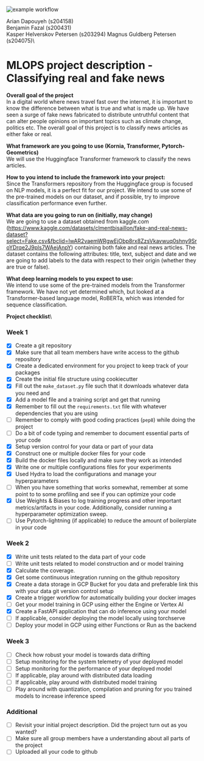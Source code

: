 ![example workflow](https://github.com/magnusgp/FakeNewsDetection/actions/workflows/tests.yml/badge.svg)

Arian Dapouyeh (s204158)\
Benjamin Fazal (s200431)\
Kasper Helverskov Petersen (s203294)
Magnus Guldberg Petersen (s204075)\



MLOPS project description - Classifying real and fake news
==============================

**Overall goal of the project**\
In a digital world where news travel fast over the internet, it is important to know the difference between what is true and what is made up. We have seen a surge of fake news fabricated to distribute untruthful content that can alter people opinions on important topics such as climate change, politics etc. The overall goal of this project is to classify news articles as either fake or real. 

**What framework are you going to use (Kornia, Transformer, Pytorch-Geometrics)**\
We will use the Huggingface Transformer framework to classify the news articles.

**How to you intend to include the framework into your project:**\
Since the Transformers repository from the Huggingface group is focused on NLP models, it is a perfect fit for our project. We intend to use some of the pre-trained models on our dataset, and if possible, try to improve classification performance even further. 

**What data are you going to run on (initially, may change)**\
We are going to use a dataset obtained from kaggle.com (https://www.kaggle.com/datasets/clmentbisaillon/fake-and-real-news-dataset?select=Fake.csv&fbclid=IwAR2vaemWRgwEjObp8rx8ZzsVkavwuq0shny9SroYDrqe2J9pls7WAejAnpY) containing both fake and real news articles. 
The dataset contains the following attributes: title, text, subject and date and we are going to add labels to the data with respect to their origin (whether they are true or false).

**What deep learning models to you expect to use:**\
We intend to use some of the pre-trained models from the Transformer framework. We have not yet determined which, but looked at a Transformer-based language model, RoBERTa, which was intended for sequence classification. 

**Project checklist**\
### Week 1

* [x] Create a git repository
* [x] Make sure that all team members have write access to the github repository
* [x] Create a dedicated environment for you project to keep track of your packages
* [x] Create the initial file structure using cookiecutter
* [x] Fill out the `make_dataset.py` file such that it downloads whatever data you need and
* [x] Add a model file and a training script and get that running
* [x] Remember to fill out the `requirements.txt` file with whatever dependencies that you are using
* [ ] Remember to comply with good coding practices (`pep8`) while doing the project
* [ ] Do a bit of code typing and remember to document essential parts of your code
* [x] Setup version control for your data or part of your data
* [x] Construct one or multiple docker files for your code
* [x] Build the docker files locally and make sure they work as intended
* [x] Write one or multiple configurations files for your experiments
* [x] Used Hydra to load the configurations and manage your hyperparameters
* [ ] When you have something that works somewhat, remember at some point to to some profiling and see if
      you can optimize your code
* [x] Use Weights & Biases to log training progress and other important metrics/artifacts in your code. Additionally,
      consider running a hyperparameter optimization sweep.
* [ ] Use Pytorch-lightning (if applicable) to reduce the amount of boilerplate in your code

### Week 2

* [x] Write unit tests related to the data part of your code
* [ ] Write unit tests related to model construction and or model training
* [x] Calculate the coverage.
* [x] Get some continuous integration running on the github repository
* [x] Create a data storage in GCP Bucket for you data and preferable link this with your data git version control setup 
* [x] Create a trigger workflow for automatically building your docker images
* [ ] Get your model training in GCP using either the Engine or Vertex AI
* [x] Create a FastAPI application that can do inference using your model
* [ ] If applicable, consider deploying the model locally using torchserve
* [ ] Deploy your model in GCP using either Functions or Run as the backend

### Week 3

* [ ] Check how robust your model is towards data drifting
* [ ] Setup monitoring for the system telemetry of your deployed model
* [ ] Setup monitoring for the performance of your deployed model
* [ ] If applicable, play around with distributed data loading
* [ ] If applicable, play around with distributed model training
* [ ] Play around with quantization, compilation and pruning for you trained models to increase inference speed

### Additional

* [ ] Revisit your initial project description. Did the project turn out as you wanted?
* [ ] Make sure all group members have a understanding about all parts of the project
* [ ] Uploaded all your code to github
